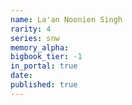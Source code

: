 ```yaml
---
name: La'an Noonien Singh
rarity: 4
series: snw
memory_alpha:
bigbook_tier: -1
in_portal: true
date:
published: true
---
```



